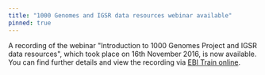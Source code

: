 ```yaml
---
title: "1000 Genomes and IGSR data resources webinar available"
pinned: true
---
```


A recording of the webinar "Introduction to 1000 Genomes Project and IGSR data resources", which took place on 16th November 2016, is now available. You can find further details and view the recording via [EBI Train online](https://www.ebi.ac.uk/training/online/course/introduction-1000-genomes-project-and-igsr-data-resources). 
